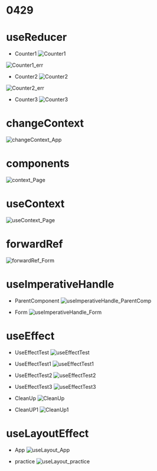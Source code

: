 # 0429

# useReducer
  - Counter1
  ![Counter1](https://github.com/sjl0430/0429/assets/162114254/c19da424-193a-4b42-879f-bb636ff80722)

![Counter1_err](https://github.com/sjl0430/0429/assets/162114254/db5b80aa-e50b-4d3c-a63f-2c630ac22104)

  
  - Counter2
  ![Counter2](https://github.com/sjl0430/0429/assets/162114254/0ccbd4c0-ac43-4673-bca1-59cedf5cfa1e)

![Counter2_err](https://github.com/sjl0430/0429/assets/162114254/93fc0665-9aa6-4fb5-864f-924888022284)

  
  - Counter3
  ![Counter3](https://github.com/sjl0430/0429/assets/162114254/f50c30f0-a0d7-48b4-aacb-3883acf8442d)



# changeContext
![changeContext_App](https://github.com/sjl0430/0429/assets/162114254/a1fddb94-909e-4b28-8ba3-2abe24515776)



# components
![context_Page](https://github.com/sjl0430/0429/assets/162114254/c64dea72-af00-4b0a-9cba-560385b3bfbb)



# useContext
![useContext_Page](https://github.com/sjl0430/0429/assets/162114254/67570684-3020-4c85-9209-19cc796fe0cc)



# forwardRef
![forwardRef_Form](https://github.com/sjl0430/0429/assets/162114254/630775eb-7f30-420b-872d-6ce9ccc3fd76)



# useImperativeHandle
  - ParentComponent
  ![useImperativeHandle_ParentComp](https://github.com/sjl0430/0429/assets/162114254/6c88d21c-0b9c-4614-b98d-41a7fe1cc70f)

  
  - Form
    ![useImperativeHandle_Form](https://github.com/sjl0430/0429/assets/162114254/cd13a92a-b989-4b84-9896-206a66ef9a8e)



# useEffect
 - UseEffectTest
![useEffectTest](https://github.com/sjl0430/0429/assets/162114254/03438445-7389-4009-881a-485832a6f430)

   
 - UseEffectTest1
 ![useEffectTest1](https://github.com/sjl0430/0429/assets/162114254/ee2572d3-4244-45b9-bf91-4d72e03c694e)

 
 - UseEffectTest2
 ![useEffectTest2](https://github.com/sjl0430/0429/assets/162114254/96fd567f-f6ff-4418-8958-4b5a4126d767)

 
 - UseEffectTest3
 ![useEffectTest3](https://github.com/sjl0430/0429/assets/162114254/88e1c0e2-f58c-4c07-867f-00abd5b9b0ab)

 
 - CleanUp
 ![CleanUp](https://github.com/sjl0430/0429/assets/162114254/f3a12ecb-b2eb-4113-a3e4-2b43fcd28bca)

 
 - CleanUP1
![CleanUp1](https://github.com/sjl0430/0429/assets/162114254/dd4a404a-dc8d-4761-9dd2-88ae556336a4)



# useLayoutEffect
  - App
![useLayout_App](https://github.com/sjl0430/0429/assets/162114254/72fb6b28-1fe9-49d8-92ff-3dd79e182c07)

    
  - practice
![useLayout_practice](https://github.com/sjl0430/0429/assets/162114254/4fd7f840-9f74-4f74-9168-f0331361c019)


